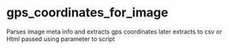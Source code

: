 # gps_coordinates_for_image
Parses image meta info and extracts gps coordinates later extracts to csv or Html passed using parameter to script
